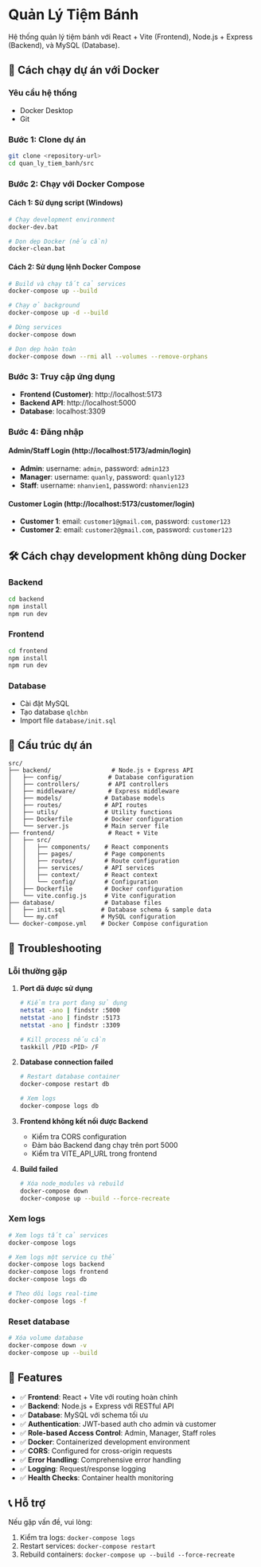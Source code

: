 # Quản Lý Tiệm Bánh

Hệ thống quản lý tiệm bánh với React + Vite (Frontend), Node.js + Express (Backend), và MySQL (Database).

## 🚀 Cách chạy dự án với Docker

### Yêu cầu hệ thống
- Docker Desktop
- Git

### Bước 1: Clone dự án
```bash
git clone <repository-url>
cd quan_ly_tiem_banh/src
```

### Bước 2: Chạy với Docker Compose

#### Cách 1: Sử dụng script (Windows)
```bash
# Chạy development environment
docker-dev.bat

# Dọn dẹp Docker (nếu cần)
docker-clean.bat
```

#### Cách 2: Sử dụng lệnh Docker Compose
```bash
# Build và chạy tất cả services
docker-compose up --build

# Chạy ở background
docker-compose up -d --build

# Dừng services
docker-compose down

# Dọn dẹp hoàn toàn
docker-compose down --rmi all --volumes --remove-orphans
```

### Bước 3: Truy cập ứng dụng

- **Frontend (Customer)**: http://localhost:5173
- **Backend API**: http://localhost:5000
- **Database**: localhost:3309

### Bước 4: Đăng nhập

#### Admin/Staff Login (http://localhost:5173/admin/login)
- **Admin**: username: `admin`, password: `admin123`
- **Manager**: username: `quanly`, password: `quanly123`
- **Staff**: username: `nhanvien1`, password: `nhanvien123`

#### Customer Login (http://localhost:5173/customer/login)
- **Customer 1**: email: `customer1@gmail.com`, password: `customer123`
- **Customer 2**: email: `customer2@gmail.com`, password: `customer123`

## 🛠️ Cách chạy development không dùng Docker

### Backend
```bash
cd backend
npm install
npm run dev
```

### Frontend
```bash
cd frontend
npm install
npm run dev
```

### Database
- Cài đặt MySQL
- Tạo database `qlchbn`
- Import file `database/init.sql`

## 📁 Cấu trúc dự án

```
src/
├── backend/                 # Node.js + Express API
│   ├── config/             # Database configuration
│   ├── controllers/        # API controllers
│   ├── middleware/         # Express middleware
│   ├── models/            # Database models
│   ├── routes/            # API routes
│   ├── utils/             # Utility functions
│   ├── Dockerfile         # Docker configuration
│   └── server.js          # Main server file
├── frontend/               # React + Vite
│   ├── src/
│   │   ├── components/    # React components
│   │   ├── pages/         # Page components
│   │   ├── routes/        # Route configuration
│   │   ├── services/      # API services
│   │   ├── context/       # React context
│   │   └── config/        # Configuration
│   ├── Dockerfile         # Docker configuration
│   └── vite.config.js     # Vite configuration
├── database/              # Database files
│   ├── init.sql          # Database schema & sample data
│   └── my.cnf            # MySQL configuration
└── docker-compose.yml    # Docker Compose configuration
```

## 🔧 Troubleshooting

### Lỗi thường gặp

1. **Port đã được sử dụng**
   ```bash
   # Kiểm tra port đang sử dụng
   netstat -ano | findstr :5000
   netstat -ano | findstr :5173
   netstat -ano | findstr :3309
   
   # Kill process nếu cần
   taskkill /PID <PID> /F
   ```

2. **Database connection failed**
   ```bash
   # Restart database container
   docker-compose restart db
   
   # Xem logs
   docker-compose logs db
   ```

3. **Frontend không kết nối được Backend**
   - Kiểm tra CORS configuration
   - Đảm bảo Backend đang chạy trên port 5000
   - Kiểm tra VITE_API_URL trong frontend

4. **Build failed**
   ```bash
   # Xóa node_modules và rebuild
   docker-compose down
   docker-compose up --build --force-recreate
   ```

### Xem logs
```bash
# Xem logs tất cả services
docker-compose logs

# Xem logs một service cụ thể
docker-compose logs backend
docker-compose logs frontend
docker-compose logs db

# Theo dõi logs real-time
docker-compose logs -f
```

### Reset database
```bash
# Xóa volume database
docker-compose down -v
docker-compose up --build
```

## 🌟 Features

- ✅ **Frontend**: React + Vite với routing hoàn chỉnh
- ✅ **Backend**: Node.js + Express với RESTful API
- ✅ **Database**: MySQL với schema tối ưu
- ✅ **Authentication**: JWT-based auth cho admin và customer
- ✅ **Role-based Access Control**: Admin, Manager, Staff roles
- ✅ **Docker**: Containerized development environment
- ✅ **CORS**: Configured for cross-origin requests
- ✅ **Error Handling**: Comprehensive error handling
- ✅ **Logging**: Request/response logging
- ✅ **Health Checks**: Container health monitoring

## 📞 Hỗ trợ

Nếu gặp vấn đề, vui lòng:
1. Kiểm tra logs: `docker-compose logs`
2. Restart services: `docker-compose restart`
3. Rebuild containers: `docker-compose up --build --force-recreate`
